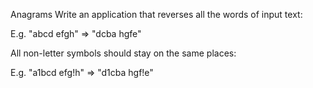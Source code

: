 Anagrams
Write an application that reverses all the words of input text:

  E.g. "abcd efgh" => "dcba hgfe"
  
All non-letter symbols should stay on the same places:

  E.g. "a1bcd efg!h" => "d1cba hgf!e"

